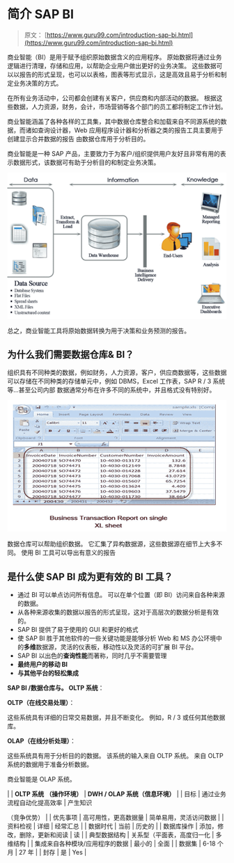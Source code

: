 # 简介 SAP BI

> 原文： [https://www.guru99.com/introduction-sap-bi.html](https://www.guru99.com/introduction-sap-bi.html)

商业智能（BI）是用于赋予组织原始数据含义的应用程序。 原始数据将通过业务逻辑进行清理，存储和应用，以帮助企业用户做出更好的业务决策。 这些数据可以以报告的形式呈现，也可以以表格，图表等形式显示，这是高效且易于分析和制定业务决策的方式。

在所有业务活动中，公司都会创建有关客户，供应商和内部活动的数据。 根据这些数据，人力资源，财务，会计，市场营销等各个部门的员工都将制定工作计划。

商业智能涵盖了各种各样的工具集，其中数据仓库整合和加载来自不同源系统的数据，而诸如查询设计器，Web 应用程序设计器和分析器之类的报告工具主要用于创建显示合并数据的报告 由数据仓库用于分析目的。

商业智能是一种 SAP 产品，主要致力于为客户/组织提供用户友好且非常有用的表示数据形式，该数据可有助于分析目的和制定业务决策。

![](img/2b9c8876a61bee7d4d4b4f8ed3c62783.png)

总之，商业智能工具将原始数据转换为用于决策和业务预测的报告。

## 为什么我们需要数据仓库& BI？

组织具有不同种类的数据，例如财务，人力资源，客户，供应商数据等，这些数据可以存储在不同种类的存储单元中，例如 DBMS，Excel 工作表，SAP R / 3 系统等...甚至公司内部 数据通常分布在许多不同的系统中，并且格式没有特别好。

![](img/9b0820cb3dc9af63689a939e0960bda4.png)

数据仓库可以帮助组织数据。 它汇集了异构数据源，这些数据源在细节上大多不同。 使用 BI 工具可以导出有意义的报告

## 是什么使 SAP BI 成为更有效的 BI 工具？

*   通过 BI 可以单点访问所有信息。 可以在单个位置（即 BI）访问来自各种来源的数据。
*   从各种来源收集的数据以报告的形式呈现，这对于高层次的数据分析是有效的。
*   SAP BI 提供了易于使用的 GUI 和更好的格式
*   使 SAP BI 胜于其他软件的一些关键功能是能够分析 Web 和 MS 办公环境中的**多维**数据源，灵活的仪表板，移动性以及灵活的可扩展 BI 平台。
*   SAP BI 以出色的**查询性能**而著称，同时几乎不需要管理
*   **最终用户的移动 BI**
*   **与其他平台的轻松集成**

**SAP BI /数据仓库与。 OLTP 系统**：

**OLTP（在线交易处理）**：

这些系统具有详细的日常交易数据，并且不断变化。 例如，R / 3 或任何其他数据库。

**OLAP（在线分析处理）**：

这些系统具有用于分析目的的数据。 该系统的输入来自 OLTP 系统。 来自 OLTP 系统的数据用于准备分析数据。

商业智能是 OLAP 系统。

|  | **OLTP 系统** **（操作环境）** | **DWH / OLAP 系统（信息环境）** |
| 目标 | 通过业务流程自动化提高效率 | 产生知识

（竞争优势） |
| 优先事项 | 高可用性，更高数据量 | 简单易用，灵活访问数据 |
| 资料检视 | 详细 | 经常汇总 |
| 数据时代 | 当前 | 历史的 |
| 数据库操作 | 添加，修改，删除，更新和阅读 | 读 |
| 典型数据结构 | 关系型（平面表，高度归一化 | 多维结构 |
| 集成来自各种模块/应用程序的数据 | 最小的 | 全面 |
| 数据集 | 6-18 个月 | 27 年 |
| 封存 | 是 | Yes |